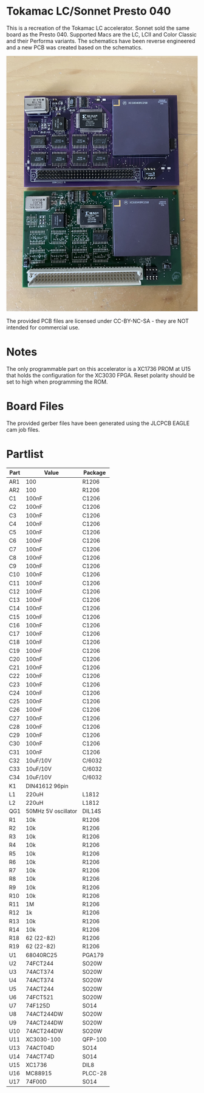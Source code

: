# Tokamac LC/Sonnet Presto 040
  
This is a recreation of the Tokamac LC accelerator. Sonnet sold the same board as the Presto 040.
Supported Macs are the LC, LCII and Color Classic and their Performa variants.
The schematics have been reverse engineered and a new PCB was created based on the schematics.
  
![fully populated board](/TokamacLC_Populated.jpg)
  
The provided PCB files are licensed under CC-BY-NC-SA - they are NOT intended for commercial use.  
  
  
  
# Notes
  
The only programmable part on this accelerator is a XC1736 PROM at U15 that holds the configuration for the XC3030 FPGA.
Reset polarity should be set to high when programming the ROM.
  
# Board Files
  
The provided gerber files have been generated using the JLCPCB EAGLE cam job files.  

# Partlist

Part|Value|Package
---|---|---
AR1|100|R1206
AR2|100|R1206
C1|  100nF|  C1206
C2|  100nF|  C1206
C3|  100nF|  C1206
C4|  100nF|  C1206
C5|  100nF|  C1206
C6|  100nF|  C1206
C7|  100nF|  C1206
C8|  100nF|  C1206
C9|  100nF|  C1206
C10|100nF|  C1206
C11|100nF|  C1206
C12|100nF|  C1206
C13|100nF|  C1206
C14|100nF|  C1206
C15|100nF|  C1206
C16|100nF|  C1206
C17|100nF|  C1206
C18|100nF|  C1206
C19|100nF|  C1206
C20|100nF|  C1206
C21|100nF|  C1206
C22|100nF|  C1206
C23|100nF|  C1206
C24|100nF|  C1206
C25|100nF|  C1206
C26|100nF|  C1206
C27|100nF|  C1206
C28|100nF|  C1206
C29|100nF|  C1206
C30|100nF|  C1206
C31|100nF|  C1206
C32|10uF/10V|    C/6032
C33|10uF/10V|    C/6032
C34|10uF/10V|    C/6032
K1|  DIN41612 96pin
L1|  220uH|L1812
L2|  220uH|L1812
QG1 |    50MHz 5V oscillator  |   DIL14S
R1|  10k|R1206
R2|  10k|R1206
R3|  10k|R1206
R4|  10k|R1206
R5|  10k|R1206
R6|  10k|R1206
R7|  10k|R1206
R8|  10k|R1206
R9|  10k|R1206
R10|10k|R1206
R11|1M| R1206
R12|1k|  R1206 
R13|10k|R1206
R14|10k|R1206
R18|62  (22-82)|     R1206
R19|62  (22-82)|     R1206
U1|  68040RC25|PGA179
U2|  74FCT244 |    SO20W
U3|  74ACT374  |   SO20W
U4|  74ACT374  |   SO20W
U5|  74ACT244  |   SO20W
U6|  74FCT521  |   SO20W
U7|  74F125D|  SO14
U8|  74ACT244DW   |  SO20W
U9|  74ACT244DW  |   SO20W
U10|74ACT244DW  |   SO20W
U11|XC3030-100|QFP-100
U13|74ACT04D| SO14
U14|74ACT74D| SO14
U15|XC1736|   DIL8
U16|MC88915|  PLCC-28
U17|74F00D|   SO14
